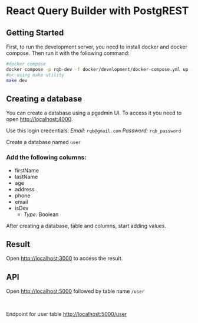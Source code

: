 # React Query Builder with PostgREST

## Getting Started

First, to run the development server, you need to install docker and docker compose. Then run it with the following command:

```bash
#docker compose
docker compose -p rqb-dev -f docker/development/docker-compose.yml up --build
#or using make utility
make dev
```

## Creating a database

You can create a database using a pgadmin UI. To access it you need to open [http://localhost:4000](http://localhost:4000).

Use this login credentials:
_Email:_ `rqb@gmail.com`
_Password:_ `rqb_password`

Create a database named `user`

### Add the following columns:

- firstName
- lastName
- age
- address
- phone
- email
- isDev
  - _Type:_ Boolean

After creating a database, table and columns, start adding values.

## Result

Open [http://localhost:3000](http://localhost:3000) to access the result.

## API

Open [http://localhost:5000](http://localhost:5000) followed by table name `/user`

<br/>

Endpoint for user table
[http://localhost:5000/user](http://localhost:5000/user)

